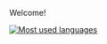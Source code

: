 Welcome!

[![Most used languages](https://github-readme-stats.vercel.app/api/top-langs/?username=adambaranec&theme=blue-green)]()
